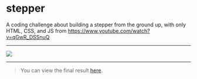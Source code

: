 # stepper
A coding challenge about building a stepper from the ground up, with only HTML, CSS, and JS from https://www.youtube.com/watch?v=qGwR_DSSnuQ

---

![](https://i.imgur.com/yUYD6eG.gif)

---

> You can view the final result [here](https://artpumpkin.github.io/stepper/).
